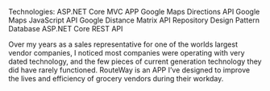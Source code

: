 Technologies: 
ASP.NET Core MVC APP
Google Maps Directions API
Google Maps JavaScript API
Google Distance Matrix API
Repository Design Pattern Database ASP.NET Core REST API

Over my years as a sales representative for one of the worlds largest vendor companies, I noticed most companies were operating with very dated technology, and the few pieces of current generation technology they did have rarely functioned.
RouteWay is an APP I’ve designed to improve the lives and efficiency of grocery vendors during their workday.
